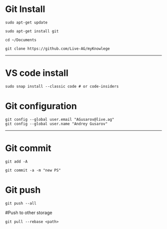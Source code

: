 
# Git Install

`sudo apt-get update`

`sudo apt-get install git`

`cd ~/Documents`

`git clone https://github.com/Live-AG/myKnowlege`

---

# VS code install

	sudo snap install --classic code # or code-insiders

# Git configuration

    git config --global user.email "AGusarov@live.ag"
    git config --global user.name "Andrey Gusarov"

---

# Git commit

`git add -A`

`git commit -a -m "new PS"`

# Git push

`git push --all`


#Push to other storage

    git pull --rebase <path>
